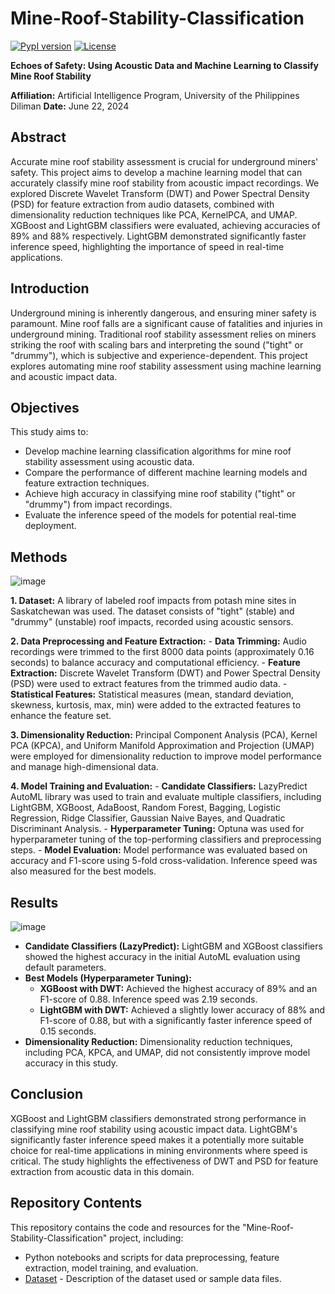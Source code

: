 # Mine-Roof-Stability-Classification

[![PypI version](https://img.shields.io/pypi/v/lazypredict.svg)](https://pypi.org/project/lazypredict)
[![License](https://img.shields.io/badge/License-MIT-yellow.svg)](https://opensource.org/licenses/MIT)

**Echoes of Safety: Using Acoustic Data and Machine Learning to Classify Mine Roof Stability**

**Affiliation:** Artificial Intelligence Program, University of the Philippines Diliman
**Date:** June 22, 2024

## Abstract

Accurate mine roof stability assessment is crucial for underground miners' safety. This project aims to develop a machine learning model that can accurately classify mine roof stability from acoustic impact recordings. We explored Discrete Wavelet Transform (DWT) and Power Spectral Density (PSD) for feature extraction from audio datasets, combined with dimensionality reduction techniques like PCA, KernelPCA, and UMAP.  XGBoost and LightGBM classifiers were evaluated, achieving accuracies of 89% and 88% respectively. LightGBM demonstrated significantly faster inference speed, highlighting the importance of speed in real-time applications.

## Introduction

Underground mining is inherently dangerous, and ensuring miner safety is paramount. Mine roof falls are a significant cause of fatalities and injuries in underground mining. Traditional roof stability assessment relies on miners striking the roof with scaling bars and interpreting the sound ("tight" or "drummy"), which is subjective and experience-dependent. This project explores automating mine roof stability assessment using machine learning and acoustic impact data.

## Objectives

This study aims to:
- Develop machine learning classification algorithms for mine roof stability assessment using acoustic data.
- Compare the performance of different machine learning models and feature extraction techniques.
- Achieve high accuracy in classifying mine roof stability ("tight" or "drummy") from impact recordings.
- Evaluate the inference speed of the models for potential real-time deployment.

## Methods

![image](https://github.com/user-attachments/assets/fc506157-eb37-4740-bedf-3add89562258)

**1. Dataset:** A library of labeled roof impacts from potash mine sites in Saskatchewan was used. The dataset consists of "tight" (stable) and "drummy" (unstable) roof impacts, recorded using acoustic sensors.

**2. Data Preprocessing and Feature Extraction:**
    - **Data Trimming:** Audio recordings were trimmed to the first 8000 data points (approximately 0.16 seconds) to balance accuracy and computational efficiency.
    - **Feature Extraction:** Discrete Wavelet Transform (DWT) and Power Spectral Density (PSD) were used to extract features from the trimmed audio data.
    - **Statistical Features:** Statistical measures (mean, standard deviation, skewness, kurtosis, max, min) were added to the extracted features to enhance the feature set.

**3. Dimensionality Reduction:** Principal Component Analysis (PCA), Kernel PCA (KPCA), and Uniform Manifold Approximation and Projection (UMAP) were employed for dimensionality reduction to improve model performance and manage high-dimensional data.

**4. Model Training and Evaluation:**
    - **Candidate Classifiers:** LazyPredict AutoML library was used to train and evaluate multiple classifiers, including LightGBM, XGBoost, AdaBoost, Random Forest, Bagging, Logistic Regression, Ridge Classifier, Gaussian Naive Bayes, and Quadratic Discriminant Analysis.
    - **Hyperparameter Tuning:** Optuna was used for hyperparameter tuning of the top-performing classifiers and preprocessing steps.
    - **Model Evaluation:** Model performance was evaluated based on accuracy and F1-score using 5-fold cross-validation. Inference speed was also measured for the best models.

## Results

![image](https://github.com/user-attachments/assets/93b4e5a5-95bc-4eba-a05e-975d07825a54)

- **Candidate Classifiers (LazyPredict):** LightGBM and XGBoost classifiers showed the highest accuracy in the initial AutoML evaluation using default parameters.
- **Best Models (Hyperparameter Tuning):**
    - **XGBoost with DWT:** Achieved the highest accuracy of 89% and an F1-score of 0.88. Inference speed was 2.19 seconds.
    - **LightGBM with DWT:** Achieved a slightly lower accuracy of 88% and F1-score of 0.88, but with a significantly faster inference speed of 0.15 seconds.
- **Dimensionality Reduction:** Dimensionality reduction techniques, including PCA, KPCA, and UMAP, did not consistently improve model accuracy in this study.

## Conclusion

XGBoost and LightGBM classifiers demonstrated strong performance in classifying mine roof stability using acoustic impact data. LightGBM's significantly faster inference speed makes it a potentially more suitable choice for real-time applications in mining environments where speed is critical. The study highlights the effectiveness of DWT and PSD for feature extraction from acoustic data in this domain.

## Repository Contents

This repository contains the code and resources for the "Mine-Roof-Stability-Classification" project, including:

*    Python notebooks and scripts for data preprocessing, feature extraction, model training, and evaluation.
*   [Dataset](https://www.sciencedirect.com/science/article/pii/S235234092200066X) - Description of the dataset used or sample data files.
